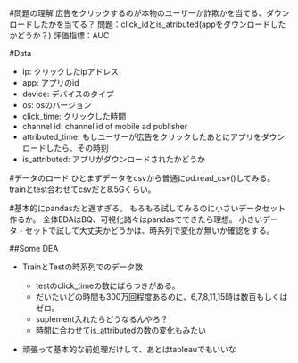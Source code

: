 #問題の理解
広告をクリックするのが本物のユーザーか詐欺かを当てる、ダウンロードしたかを当てる？
問題：click_idとis_atributed(appをダウンロードしたかどうか？)
評価指標：AUC

#Data
- ip: クリックしたipアドレス
- app: アプリのid
- device: デバイスのタイプ
- os: osのバージョン
- click_time: クリックした時間
- channel id: channel id of mobile ad publisher
- attributed_time: もしユーザーが広告をクリックしたあとにアプリをダウンロードしたら、その時刻
- is_attributed: アプリがダウンロードされたかどうか

#データのロード
ひとまずデータをcsvから普通にpd.read_csv()してみる。
trainとtest合わせてcsvだと8.5Gくらい。

#基本的にpandasだと遅すぎる。
もろもろ試してみるのに小さいデータセット作るか。
全体EDAはBQ、可視化諸々はpandasでできたら理想。
小さいデータ・セットで試して大丈夫かどうかは、時系列で変化が無いか確認をする。

##Some DEA
- TrainとTestの時系列でのデータ数
  - testのclick_timeの数にばらつきがある。
  - だいたいどの時間も300万回程度あるのに、6,7,8,11,15時は数百もしくはゼロ。
  - suplement入れたらどうなるんやろ？
  - 時間に合わせてis_attributedの数の変化もみたい
  
- 頑張って基本的な前処理だけして、あとはtableauでもいいな
